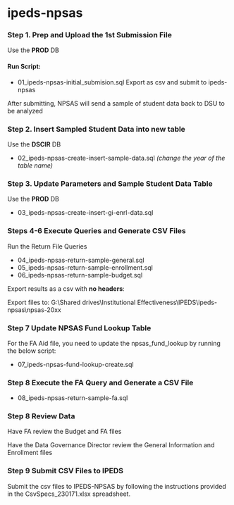 # ipeds-npsas
### Step 1. Prep and Upload the 1st Submission File

Use the **PROD** DB
#### Run Script: 
* 01_ipeds-npsas-initial_submision.sql
Export as csv and submit to ipeds-npsas  

After submitting, NPSAS will send a sample of student data back to DSU to be analyzed
### Step 2. Insert Sampled Student Data into new table
Use the **DSCIR** DB 
* 02_ipeds-npsas-create-insert-sample-data.sql *(change the year of the table name)*
### Step 3. Update Parameters and Sample Student Data Table
Use the **PROD** DB
* 03_ipeds-npsas-create-insert-gi-enrl-data.sql
### Steps 4-6 Execute Queries and Generate CSV Files
Run the Return File Queries
* 04_ipeds-npsas-return-sample-general.sql
* 05_ipeds-npsas-return-sample-enrollment.sql
* 06_ipeds-npsas-return-sample-budget.sql  

Export results as a csv with **no headers**:  

Export files to: G:\Shared drives\Institutional Effectiveness\IPEDS\ipeds-npsas\npsas-20xx
### Step 7 Update NPSAS Fund Lookup Table
For the FA Aid file, you need to update the npsas_fund_lookup by running the below script:
* 07_ipeds-npsas-fund-lookup-create.sql
### Step 8 Execute the FA Query and Generate a CSV File
* 08_ipeds-npsas-return-sample-fa.sql

### Step 8 Review Data
Have FA review the Budget and FA files 
  
Have the Data Governance Director review the General Information and Enrollment files  

### Step 9 Submit CSV Files to IPEDS
Submit the csv files to IPEDS-NPSAS by following the instructions provided in the CsvSpecs_230171.xlsx spreadsheet.




